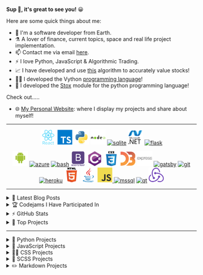 **Sup 👋, it's great to see you!** 😀

Here are some quick things about me:

- 🔭 I'm a software developer from Earth.
- ⚗️ A lover of finance, current topics, space and real life project implementation.
- 📫 Contact me via email [here](mailto:vedant.vnk@gmail.com).
- ⚡ I love Python, JavaScript & Algorithmic Trading.
- 📈 I have developed and use [this](https://docs.google.com/document/d/1ks_oHgM1R7aNmpa2Cq8Y12pmkiN3P1iAdAr1PqiUhZg/edit) algorithm to accurately value stocks!
- 👨‍💻 I developed the Vython [programming language](https://github.com/cvython/Vython)!
- 🐍 I developed the [Stox](https://github.com/cstox/stox) module for the python programming language!

Check out..... 

- 🌐 [My Personal Website](https://dopevog.github.io/me/): where I display my projects and share about myself!

---

<p align="center">
  <a href="https://reactjs.org/" target="_blank"><img src="https://raw.githubusercontent.com/devicons/devicon/master/icons/react/react-original-wordmark.svg" alt="react" width="40" height="40" /></a>
  <a href="https://www.typescriptlang.org/" target="_blank"><img src="https://raw.githubusercontent.com/devicons/devicon/master/icons/typescript/typescript-original.svg" alt="typescript" width="40" height="40" /></a>
  <a href="https://www.python.org" target="_blank"><img src="https://raw.githubusercontent.com/devicons/devicon/master/icons/python/python-original.svg" alt="python" width="40" height="40" /></a>
  <a href="https://nodejs.org" target="_blank"><img src="https://raw.githubusercontent.com/devicons/devicon/master/icons/nodejs/nodejs-original-wordmark.svg" alt="nodejs" width="40" height="40" /></a>
  <a href="https://www.sqlite.org/" target="_blank"><img src="https://www.vectorlogo.zone/logos/sqlite/sqlite-icon.svg" alt="sqlite" width="40" height="40" /></a>
  <a href="https://dotnet.microsoft.com/" target="_blank"><img src="https://raw.githubusercontent.com/devicons/devicon/master/icons/dot-net/dot-net-original-wordmark.svg" alt="dotnet" width="40" height="40" /></a>
  <a href="https://flask.palletsprojects.com/" target="_blank"><img src="https://www.vectorlogo.zone/logos/pocoo_flask/pocoo_flask-icon.svg" alt="flask" width="40" height="40" /></a>
</p>

<p align="center">
  <a href="https://developer.android.com" target="_blank"><img src="https://raw.githubusercontent.com/devicons/devicon/master/icons/android/android-original-wordmark.svg" alt="android" width="40" height="40" /></a>
  <a href="https://azure.microsoft.com/en-in/" target="_blank"><img src="https://www.vectorlogo.zone/logos/microsoft_azure/microsoft_azure-icon.svg" alt="azure" width="40" height="40" /></a>
  <a href="https://www.gnu.org/software/bash/" target="_blank"><img src="https://www.vectorlogo.zone/logos/gnu_bash/gnu_bash-icon.svg" alt="bash" width="40" height="40" /></a>
  <a href="https://getbootstrap.com" target="_blank"><img src="https://raw.githubusercontent.com/devicons/devicon/master/icons/bootstrap/bootstrap-plain-wordmark.svg" alt="bootstrap" width="40" height="40" /></a>
  <a href="https://www.w3schools.com/cs/" target="_blank"><img src="https://raw.githubusercontent.com/devicons/devicon/master/icons/csharp/csharp-original.svg" alt="csharp" width="40" height="40" /></a>
  <a href="https://www.w3schools.com/css/" target="_blank"><img src="https://raw.githubusercontent.com/devicons/devicon/master/icons/css3/css3-original-wordmark.svg" alt="css3" width="40" height="40" /></a>
  <a href="https://d3js.org/" target="_blank"><img src="https://raw.githubusercontent.com/devicons/devicon/master/icons/d3js/d3js-original.svg" alt="d3js" width="40" height="40" /></a>
  <a href="https://expressjs.com" target="_blank"><img src="https://raw.githubusercontent.com/devicons/devicon/master/icons/express/express-original-wordmark.svg" alt="express" width="40" height="40" /></a>
  <a href="https://www.gatsbyjs.com/" target="_blank"><img src="https://www.vectorlogo.zone/logos/gatsbyjs/gatsbyjs-icon.svg" alt="gatsby" width="40" height="40" /></a>
  <a href="https://git-scm.com/" target="_blank"><img src="https://www.vectorlogo.zone/logos/git-scm/git-scm-icon.svg" alt="git" width="40" height="40" /></a>
  <a href="https://heroku.com" target="_blank"><img src="https://www.vectorlogo.zone/logos/heroku/heroku-icon.svg" alt="heroku" width="40" height="40" /></a>
  <a href="https://www.w3.org/html/" target="_blank"><img src="https://raw.githubusercontent.com/devicons/devicon/master/icons/html5/html5-original-wordmark.svg" alt="html5" width="40" height="40" /></a>
  <a href="https://www.java.com" target="_blank"><img src="https://raw.githubusercontent.com/devicons/devicon/master/icons/java/java-original.svg" alt="java" width="40" height="40" /></a>
  <a href="https://developer.mozilla.org/en-US/docs/Web/JavaScript" target="_blank"><img src="https://raw.githubusercontent.com/devicons/devicon/master/icons/javascript/javascript-original.svg" alt="javascript" width="40" height="40" /> </a>
  <a href="https://www.microsoft.com/en-us/sql-server" target="_blank"><img src="https://cdn.worldvectorlogo.com/logos/microsoft-sql-server.svg" alt="mssql" width="40" height="40" /></a>
  <a href="https://www.qt.io/" target="_blank"><img src="https://upload.wikimedia.org/wikipedia/commons/0/0b/Qt_logo_2016.svg" alt="qt" width="40" height="40" /></a>
  <a href="https://redux.js.org" target="_blank"><img src="https://raw.githubusercontent.com/devicons/devicon/master/icons/redux/redux-original.svg" alt="redux" width="40" height="40" /></a>
</p>

---

<details>
  <summary>📕 Latest Blog Posts</summary>
  
<!-- BLOG-POST-LIST:START -->
- [Nothing Yet]()
<!-- BLOG-POST-LIST:END -->

➡️ [more blog posts...]()

</details>

<details>
  <summary>🏆 Codejams I Have Participated In</summary>
  
<!-- CODEJAM-LIST:START -->
- [Nothing Yet]()
<!-- CODEJAM-LIST:END -->

</details>

<details>
  <summary>⚡ GitHub Stats</summary>

  ![Github stats](https://github-readme-stats.vercel.app/api?username=dopevog&show_icons=true&count_private=true&theme=vision-friendly-dark&icon_color=ffd95b)
 
  [![Top Langs](https://github-readme-stats.vercel.app/api/top-langs/?username=dopevog&hide=html&theme=vision-friendly-dark&icon_color=ffd95b)](https://github.com/twopirllc/github-readme-stats)
  
  ![Streak](https://github-readme-streak-stats.herokuapp.com/?user=dopevog&hide=html&theme=vision-friendly-dark&icon_color=ffd95b)
  
  ![activity-graph](https://activity-graph.herokuapp.com/graph?username=dopevog&theme=react-dark&area=true&hide_border=true)
  
  
</details>

<details>
  <summary>🥇 Top Projects</summary>
  
  [![ReadMe Card](https://github-readme-stats.vercel.app/api/pin/?username=cstox&repo=stox&theme=vision-friendly-dark&icon_color=ffd95b)](https://github.com/cstox/stox)
  
  [![ReadMe Card](https://github-readme-stats.vercel.app/api/pin/?username=cvython&repo=vython&theme=vision-friendly-dark&icon_color=ffd95b)](https://github.com/cvython/vython)
  
  [![ReadMe Card](https://github-readme-stats.vercel.app/api/pin/?username=yokiorg&repo=codepix&theme=vision-friendly-dark&icon_color=ffd95b)](https://github.com/code-pix/codepix)
  
  [![ReadMe Card](https://github-readme-stats.vercel.app/api/pin/?username=dopevog&repo=stockmarket-ai&theme=vision-friendly-dark&icon_color=ffd95b)](https://github.com/dopevog/stockmarket-ai)
  
  [![ReadMe Card](https://github-readme-stats.vercel.app/api/pin/?username=dopevog&repo=aesthetic&theme=vision-friendly-dark&icon_color=ffd95b)](https://github.com/dopevog/aesthetic)
  
  [![ReadMe Card](https://github-readme-stats.vercel.app/api/pin/?username=dopevog&repo=fakegooogle&theme=vision-friendly-dark&icon_color=ffd95b)](https://github.com/dopevog/fakegooogle)
  
</details>

---

<details>
  <summary>🐍 Python Projects</summary>
  
  [![ReadMe Card](https://github-readme-stats.vercel.app/api/pin/?username=cstox&repo=stox&theme=vision-friendly-dark&icon_color=ffd95b)](https://github.com/cstox/stox)
  
  [![ReadMe Card](https://github-readme-stats.vercel.app/api/pin/?username=cvython&repo=vython&theme=vision-friendly-dark&icon_color=ffd95b)](https://github.com/cvython/vython)
  
  [![ReadMe Card](https://github-readme-stats.vercel.app/api/pin/?username=dopevog&repo=stockmarket-ai&theme=vision-friendly-dark&icon_color=ffd95b)](https://github.com/dopevog/stockmarket-ai)
  
  [![ReadMe Card](https://github-readme-stats.vercel.app/api/pin/?username=dopevog&repo=cv-sudoku-solver&theme=vision-friendly-dark&icon_color=ffd95b)](https://github.com/dopevog/cv-sudoku-solver)
  
</details>

<details>
  <summary>📜 JavaScript Projects</summary>
  
  [![ReadMe Card](https://github-readme-stats.vercel.app/api/pin/?username=dopevog&repo=me&theme=vision-friendly-dark&icon_color=ffd95b)](https://github.com/dopevog/me)
 
  [![ReadMe Card](https://github-readme-stats.vercel.app/api/pin/?username=yokiorg&repo=codepix&theme=vision-friendly-dark&icon_color=ffd95b)](https://github.com/yokiorg/codepix)
  
  [![ReadMe Card](https://github-readme-stats.vercel.app/api/pin/?username=dopevog&repo=fakegooogle&theme=vision-friendly-dark&icon_color=ffd95b)](https://github.com/dopevog/fakegooogle)
  
  [![ReadMe Card](https://github-readme-stats.vercel.app/api/pin/?username=dopevog&repo=tasks&theme=vision-friendly-dark&icon_color=ffd95b)](https://github.com/dopevog/tasks)
  
</details>

<details>
  <summary>👨‍💻 CSS Projects</summary>
  
  [![ReadMe Card](https://github-readme-stats.vercel.app/api/pin/?username=dopevog&repo=aesthetic&theme=vision-friendly-dark&icon_color=ffd95b)](https://github.com/dopevog/aesthetic)
  
</details>

<details>
  <summary>🦾 SCSS Projects</summary>
  
  [![ReadMe Card](https://github-readme-stats.vercel.app/api/pin/?username=dopevog&repo=repolist&theme=vision-friendly-dark&icon_color=ffd95b)](https://github.com/dopevog/aesthetic)
  
</details>

<details>
  <summary>✏️ Markdown Projects</summary>
  
  [![ReadMe Card](https://github-readme-stats.vercel.app/api/pin/?username=dopevog&repo=dopevog&theme=vision-friendly-dark&icon_color=ffd95b)](https://github.com/dopevog/dopevog)
  
</details>

